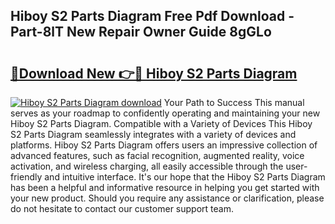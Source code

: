 ## Hiboy S2 Parts Diagram Free Pdf Download - Part-8lT New Repair Owner Guide 8gGLo

# <h2><a href="http://dfs3bs.blite.top/?on=Hiboy+S2+Parts+Diagram">🔗Download New 👉🔴 Hiboy S2 Parts Diagram</a></h2>

[![Hiboy S2 Parts Diagram download](https://i.imgur.com/lujVjoI.png)](http://dfs3bs.blite.top/?on=Hiboy+S2+Parts+Diagram)
Your Path to Success This manual serves as your roadmap to confidently operating and maintaining your new Hiboy S2 Parts Diagram. Compatible with a Variety of Devices This Hiboy S2 Parts Diagram seamlessly integrates with a variety of devices and platforms. Hiboy S2 Parts Diagram offers users an impressive collection of advanced features, such as facial recognition, augmented reality, voice activation, and wireless charging, all easily accessible through the user-friendly and intuitive interface. It's our hope that the Hiboy S2 Parts Diagram has been a helpful and informative resource in helping you get started with your new product. Should you require any assistance or clarification, please do not hesitate to contact our customer support team.
